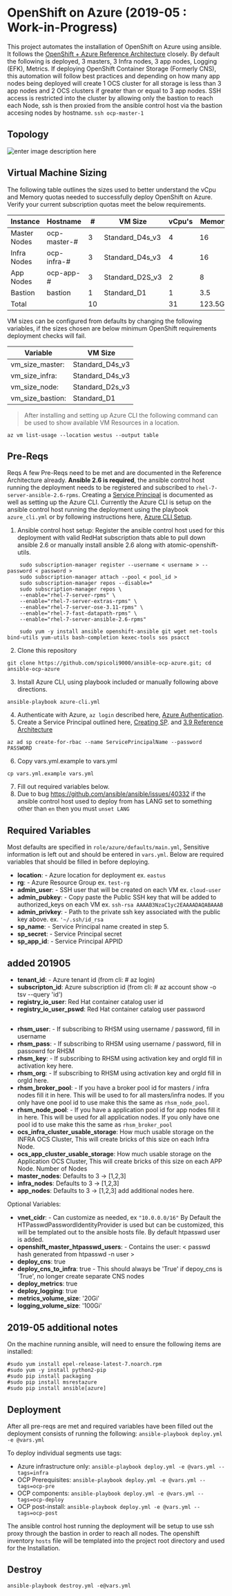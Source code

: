 

# OpenShift on Azure (2019-05 : Work-in-Progress)
This project automates the installation of OpenShift on Azure using ansible.  It follows the [OpenShift + Azure Reference Architecture](https://access.redhat.com/documentation/en-us/reference_architectures/2018/html-single/deploying_and_managing_openshift_3.9_on_azure/) closely. By default the following is deployed, 3 masters, 3 Infra nodes, 3 app nodes, Logging (EFK), Metrics. If deploying OpenShift Container Storage (Formerly CNS), this automation will follow best practices and depending on how many app nodes being deployed will create 1 OCS cluster for all storage is less than 3 app nodes and 2 OCS clusters if greater than or equal to 3 app nodes.  SSH access is restricted into the cluster by allowing only the bastion to reach each Node,  ssh is then proxied from the ansible control host via the bastion accesing nodes by hostname.  `ssh ocp-master-1`


## Topology

![enter image description here](https://access.redhat.com/webassets/avalon/d/Reference_Architectures-2018-Deploying_and_Managing_OpenShift_3.9_on_Azure-en-US/images/582f7bc50a94c64d5fbc330296a2697a/topology.png)

## Virtual Machine Sizing
The following table outlines the sizes used to better understand the vCpu and Memory quotas needed to successfully deploy OpenShift on Azure.  Verify your current subscription quotas meet the below requirements.

Instance | Hostname | # |VM Size | vCpu's | Memory  
-------- | -------- | - | ------ | ------ | ----- 
Master Nodes | ocp-master-# | 3 | Standard_D4s_v3 | 4 | 16  
Infra Nodes | ocp-infra-# | 3 | Standard_D4s_v3 | 4 | 16   
App Nodes | ocp-app-# | 3 | Standard_D2S_v3 | 2 | 8  
Bastion | bastion | 1 | Standard_D1 | 1 | 3.5
Total | | 10 | | 31 | 123.5Gb 


VM sizes can be configured from defaults by changing the following variables, if the sizes chosen are below minimum OpenShift requirements deployment checks will fail.


| Variable | VM Size
| -- | ---- |
| vm_size_master: | Standard_D4s_v3
| vm_size_infra: | Standard_D4s_v3
| vm_size_node:  | Standard_D2s_v3
| vm_size_bastion: | Standard_D1


>After installing and setting up Azure CLI the following command can be used to show available VM Resources in a location.
```
az vm list-usage --location westus --output table
```

## Pre-Reqs

Reqs
A few Pre-Reqs need to be met and are documented in the Reference Architecture already.  **Ansible 2.6 is required**, the ansible control host running the deployment needs to be registered and subscribed to `rhel-7-server-ansible-2.6-rpms`.  Creating a [Service Principal](https://access.redhat.com/documentation/en-us/reference_architectures/2018/html-single/deploying_and_managing_openshift_3.9_on_azure/#service_principal) is documented as well as setting up the Azure CLI.  Currently the Azure CLI is setup on the ansible control host running the deployment using the playbook `azure_cli.yml` or by following instructions here, [Azure CLI Setup](https://docs.microsoft.com/en-us/cli/azure/create-an-azure-service-principal-azure-cli?toc=%2Fazure%2Fazure-resource-manager%2Ftoc.json&view=azure-cli-latest).

 1. Ansible control host setup:
    Register the ansible control host used for this deployment with valid RedHat subscription thats able to pull down ansible     2.6 or manually install ansible 2.6 along with atomic-openshift-utils. 
```
    sudo subscription-manager register --username < username > --password < password >
    sudo subscription-manager attach --pool < pool_id >
    sudo subscription-manager repos --disable=*
    sudo subscription-manager repos \
    --enable="rhel-7-server-rpms" \
    --enable="rhel-7-server-extras-rpms" \
    --enable="rhel-7-server-ose-3.11-rpms" \
    --enable="rhel-7-fast-datapath-rpms" \
    --enable="rhel-7-server-ansible-2.6-rpms"

    sudo yum -y install ansible openshift-ansible git wget net-tools bind-utils yum-utils bash-completion kexec-tools sos psacct

```

 2. Clone this repository

 ```
 git clone https://github.com/spicoli9000/ansible-ocp-azure.git; cd ansible-ocp-azure
 ```
 3.  Install Azure CLI,  using playbook included or manually following above directions.
 ```
 ansible-playbook azure-cli.yml
 ```
 4. Authenticate with Azure,  `az login`  described here, [Azure Authentication](https://docs.microsoft.com/en-us/cli/azure/authenticate-azure-cli?view=azure-cli-latest).
 5. Create a Service Principal outlined here, [Creating SP](https://docs.microsoft.com/en-us/cli/azure/create-an-azure-service-principal-azure-cli?toc=%2Fazure%2Fazure-resource-manager%2Ftoc.json&view=azure-cli-latest). and [3.9 Reference Architecture](https://access.redhat.com/documentation/en-us/reference_architectures/2018/html-single/deploying_and_managing_openshift_3.9_on_azure/#service_principal)
 ```
 az ad sp create-for-rbac --name ServicePrincipalName --password PASSWORD
 ```
 6. Copy vars.yml.example to vars.yml
  ```
  cp vars.yml.example vars.yml 
  ```
 7. Fill out required variables below.
 8. Due to bug https://github.com/ansible/ansible/issues/40332 if the ansible control host used to deploy from has LANG set to something other than `en` then you must  `unset LANG`

## Required Variables
Most defaults are specified in `role/azure/defaults/main.yml`,  Sensitive information is left out and should be entered in `vars.yml`.  Below are required variables that should be filled in before deploying.

 - **location**:  - Azure location for deployment ex. `eastus`
 - **rg**:  - Azure Resource Group ex. `test-rg`
 - **admin_user**: - SSH user that will be created on each VM ex. `cloud-user`
 - **admin_pubkey**: - Copy paste the Public SSH key that will be added to authorized_keys on each VM ex.
 `ssh-rsa AAAAB3NzaC1yc2EAAAADAQABAAAB`
 - **admin_privkey**: - Path to the private ssh key associated with the public key above.  ex. `'~/.ssh/id_rsa`
 - **sp_name**: - Service Principal name created in step 5.
 - **sp_secret**: - Service Principal secret 
 - **sp_app_id**: - Service Principal APPID
 
 ## added 201905 
 - **tenant_id**: - Azure tenant id (from cli: # az login)
 - **subscripton_id**: Azure subscription id (from cli: # az account show -o tsv --query 'id')
 - **registry_io_user**: Red Hat container catalog user id 
 - **registry_io_user_pswd**: Red Hat container catalog user password
 ##
 
 - **rhsm_user**: - If subscribing to RHSM using username / password, fill in username
 - **rhsm_pass**: - If subscribing to RHSM using username / password, fill in passowrd for RHSM 
 - **rhsm_key**: -  If subscribing to RHSM using activation key and orgId fill in activation key here.
 - **rhsm_org**: - If subscribing to RHSM using activation key and orgId fill in orgId here.
 - **rhsm_broker_pool**: - If you have a broker pool id for masters / infra nodes fill it in here.  This will be used to for all masters/infra nodes.  If you only have one pool id to use make this the same as `rhsm_node_pool`.
 - **rhsm_node_pool**: - If you have a application pool id for app nodes fill it in here.  This will be used for all application nodes.  If you only have one pool id to use make this the same as `rhsm_broker_pool`
- **ocs_infra_cluster_usable_storage**: How much usable storage on the INFRA OCS Cluster,  This will create bricks of this size on each Infra Node.
- **ocs_app_cluster_usable_storage**: How much usable storage on the Application OCS Cluster,  This will create bricks of this size on each APP Node.
Number of Nodes
 - **master_nodes**: Defaults to 3 -> [1,2,3]
 - **infra_nodes**:  Defaults to 3 -> [1,2,3]
 - **app_nodes**:    Defaults to 3 -> [1,2,3] add additional nodes here.
 
Optional Variables:

 - **vnet_cidr**: - Can customize as needed, ex `"10.0.0.0/16"`
By Default the HTPasswdPasswordIdentityProvider is used but can be customized,  this will be templated out to the ansible hosts file.  By default htpasswd user is added.
- **openshift_master_htpasswd_users**: - Contains the user: < passwd hash generated from htpasswd -n user >
- **deploy_cns**: true
- **deploy_cns_to_infra**: true  - This should always be 'True' if depoy_cns is 'True', no longer create separate CNS nodes
- **deploy_metrics**: true
- **deploy_logging**: true
- **metrics_volume_size**: '20Gi'
- **logging_volume_size**: '100Gi'

## 2019-05 additional notes
On the machine running ansible, will need to ensure the following items are installed:
  ```
#sudo yum install epel-release-latest-7.noarch.rpm
#sudo yum -y install python2-pip
#sudo pip install packaging
#sudo pip install msrestazure
#sudo pip install ansible[azure]
  ```

## Deployment
After all pre-reqs are met and required variables have been filled out the deployment consists of running the following:
`ansible-playbook deploy.yml -e @vars.yml`

To deploy individual segments use tags:
- Azure infrastructure only: `ansible-playbook deploy.yml -e @vars.yml --tags=infra`
- OCP Prerequisites: `ansible-playbook deploy.yml -e @vars.yml --tags=ocp-pre`
- OCP components: `ansible-playbook deploy.yml -e @vars.yml --tags=ocp-deploy`
- OCP post-install: `ansible-playbook deploy.yml -e @vars.yml --tags=ocp-post`

The ansible control host running the deployment will be setup to use ssh proxy through the bastion in order to reach all nodes.  The openshift inventory `hosts` file will be templated into the project root directory and used for the Installation. 


## Destroy
`ansible-playbook destroy.yml -e@vars.yml`
